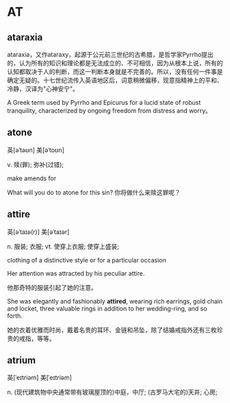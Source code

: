 # AT

## ataraxia

ataraxia，又作ataraxy，起源于公元前三世纪的古希腊，是哲学家Pyrrho提出的，认为所有的知识和理论都是无法成立的、不可相信，因为从根本上说，所有的认知都取决于人的判断，而这一判断本身就是不完善的。所以，没有任何一件事是确定无疑的。十七世纪流传入英语地区后，词意稍微偏移，现意指精神上的平和、冷静，汉译为"心神安宁"。

A Greek term used by Pyrrho and Epicurus for a lucid state of robust tranquility, characterized by ongoing freedom from distress and worry。

## atone

英\[əˈtəʊn\] 美\[əˈtoʊn\]

v. 赎\(罪\); 弥补\(过错\);

make amends for

 What will you do to atone for this sin? 你将做什么来赎这罪呢？

## attire

英\[əˈtaɪə\(r\)\] 美\[əˈtaɪər\]

n. 服装; 衣服; vt. 使穿上衣服; 使穿上盛装; 

clothing of a distinctive style or for a particular occasion

Her attention was attracted by his peculiar attire. 

他那奇特的服装引起了她的注意。

She was elegantly and fashionably **attired**, wearing rich earrings, gold chain and locket, three valuable rings in addition to her wedding-ring, and so forth.

她的衣着优雅而时尚，戴着名贵的耳环、金链和吊坠，除了结婚戒指外还有三枚珍贵的戒指，等等。

## atrium 

英[ˈeɪtriəm] 美[ˈeɪtriəm]

n.	(现代建筑物中央通常带有玻璃屋顶的)中庭，中厅; (古罗马大宅的)天井; 心房;

